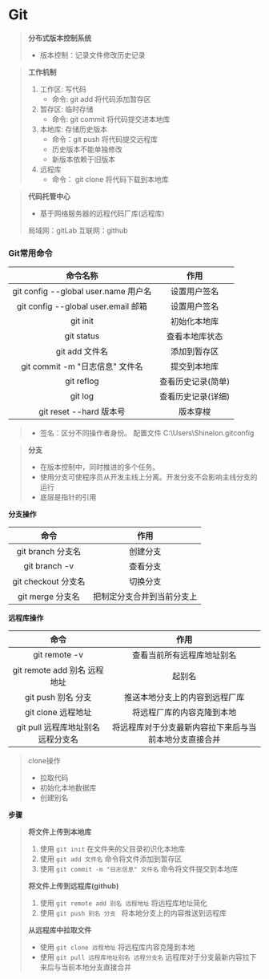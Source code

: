 # Git #
 
> **分布式版本控制系统** 
> + 版本控制：记录文件修改历史记录

> **工作机制**
> 1. 工作区: 写代码  
>    * 命令: git add 将代码添加暂存区
> 2. 暂存区: 临时存储   
>    * 命令: git commit 将代码提交进本地库
> 3. 本地库: 存储历史版本
>    * 命令：git push 将代码提交远程库
>    * 历史版本不能单独修改
>    * 新版本依赖于旧版本
> 4. 远程库
>    * 命令： git clone 将代码下载到本地库

> **代码托管中心**
> * 基于网络服务器的远程代码厂库(远程库)   
> 
> 局域网：gitLab
> 互联网：github

### Git常用命令

|               命令名称                |     作用     |
|:---------------------------------:|:----------:|
| git config --global user.name 用户名 |   设置用户签名   |
| git config --global user.email 邮箱 |   设置用户签名   |
|             git init              |   初始化本地库   |
|            git status             |  查看本地库状态   |
|            git add 文件名            |   添加到暂存区   |
|     git commit -m "日志信息" 文件名      |   提交到本地库   |
|            git reflog             | 查看历史记录(简单) |
|              git log              | 查看历史记录(详细) |
|       git reset --hard 版本号        |    版本穿梭    |

> * 签名：区分不同操作者身份。   配置文件 C:\Users\Shinelon\.gitconfig

> **分支**
>   * 在版本控制中，同时推进的多个任务。
>   * 使用分支可使程序员从开发主线上分离。开发分支不会影响主线分支的运行
>   * 底层是指针的引用   

**分支操作**

|        命令         |       作用       |   
|:-----------------:|:--------------:|   
|  git branch 分支名   |      创建分支      |
|   git branch -v   |      查看分支      |
| git checkout 分支名  |      切换分支      |
|   git merge 分支名   | 把制定分支合并到当前分支上  |

**远程库操作**

|           命令           |       作用      |
|:----------------------:|:-------------:|
|     git remote -v      | 查看当前所有远程库地址别名 |
| git remote add 别名 远程地址 | 起别名 |
|     git push 别名 分支     | 推送本地分支上的内容到远程厂库 |
|     git clone 远程地址     | 将远程厂库的内容克隆到本地 |
| git pull 远程库地址别名 远程分支名 | 将远程库对于分支最新内容拉下来后与当前本地分支直接合并 |

> clone操作
> * 拉取代码    
> * 初始化本地数据库
> * 创建别名

**步骤**
> **将文件上传到本地库**
> 1. 使用 ```git init``` 在文件夹的父目录初识化本地库
> 2. 使用 ```git add 文件名``` 命令将文件添加到暂存区
> 3. 使用 ```git commit -m "日志信息" 文件名``` 命令将文件提交到本地库
> 
> **将文件上传到远程库(github)**
> 1. 使用 ```git remote add 别名 远程地址``` 将远程库地址简化
> 2. 使用 ```git push 别名 分支 ``` 将本地分支上的内容推送到远程库
>
> **从远程库中拉取文件**
> * 使用 ```git clone 远程地址``` 将远程库内容克隆到本地
> * 使用 ```git pull 远程库地址别名 远程分支名``` 远程库对于分支最新内容拉下来后与当前本地分支直接合并


 